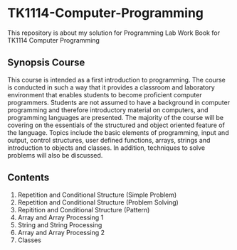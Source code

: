 # TK1114-Computer-Programming
This repository is about my solution for Programming Lab Work Book for TK1114 Computer Programming

## Synopsis Course
This course is intended as a first introduction to programming. The course is conducted in such a
way that it provides a classroom and laboratory environment that enables students to become
proficient computer programmers. Students are not assumed to have a background in computer
programming and therefore introductory material on computers, and programming languages are
presented. The majority of the course will be covering on the essentials of the structured and object
oriented feature of the language. Topics include the basic elements of programming, input and
output, control structures, user defined functions, arrays, strings and introduction to objects and
classes. In addition, techniques to solve problems will also be discussed.

## Contents
1. Repetition and Conditional Structure (Simple Problem) 
2. Repetition and Conditional Structure (Problem Solving)
3. Repitition and Conditional Structure (Pattern)
4. Array and Array Processing 1
5. String and String Processing
6. Array and Array Processing 2
7. Classes
